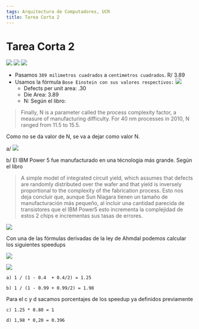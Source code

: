 ```yaml
---
tags: Arquitectura de Computadores, UCR
title: Tarea Corta 2
---
```

# Tarea Corta 2
![](https://i.imgur.com/nv8D4zX.png)
![](https://i.imgur.com/fb4WpyD.png)
![](https://i.imgur.com/o58kBaZ.png)
* Pasamos `389 milimetros cuadrados` a `centimetros cuadrados`. R/ 3.89
* Usamos la fórmula `Bose Einstein con sus valores respectivos:`
    ![](https://i.imgur.com/zjTECZW.png)
    * Defects per unit area: .30
    * Die Area: 3.89
    * N: Según el libro: 
>Finally, N is a parameter called the process complexity factor, a measure  of  manufacturing  difficulty.  For  40  nm  processes  in  2010,  N ranged from 11.5 to 15.5.
    
Como no se da valor de N, se va a dejar como valor N.

a/  ![](https://i.imgur.com/GHRCowB.png)

b/ El IBM Power 5 fue manufacturado en una técnologia más grande. Según el libro 
> A simple model of integrated circuit yield, which assumes that defects are randomly distributed over the wafer and that yield is inversely proportional to the complexity of the fabrication process.
Esto nos deja concluir que, aunque Sun Niagara tienen un tamaño de manufacturación más pequeño, al incluir una cantidad parecida de transistores que el IBM Power5 esto incrementa la complejidad de estos 2 chips e incrementas sus tasas de errores.

![](https://i.imgur.com/20yzCFu.png)

Con una de las fórmulas derivadas de la ley de Ahmdal podemos calcular los siguientes speedups

![](https://i.imgur.com/LJYLCl3.png)



![](https://i.imgur.com/PzsaAk5.png)

`a) 1 / (1 - 0.4  + 0.4/2) = 1.25`

`b) 1 / (1 - 0.99 + 0.99/2) = 1.98`

Para el c y d sacamos porcentajes de los speedup ya definidos previamente

`c) 1.25 * 0.80 = 1`

`d) 1,98 * 0,20 = 0.396`

